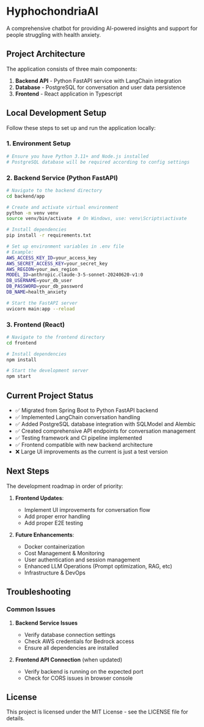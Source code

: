 # HyphochondriaAI

A comprehensive chatbot for providing AI-powered insights and support for people struggling with health anxiety.

## Project Architecture

The application consists of three main components:

1. **Backend API** - Python FastAPI service with LangChain integration
2. **Database** - PostgreSQL for conversation and user data persistence
3. **Frontend** - React application in Typescript 

## Local Development Setup

Follow these steps to set up and run the application locally:

### 1. Environment Setup

```bash
# Ensure you have Python 3.11+ and Node.js installed
# PostgreSQL database will be required according to config settings
```

### 2. Backend Service (Python FastAPI)

```bash
# Navigate to the backend directory
cd backend/app

# Create and activate virtual environment
python -m venv venv
source venv/bin/activate  # On Windows, use: venv\Scripts\activate

# Install dependencies
pip install -r requirements.txt

# Set up environment variables in .env file
# Example:
AWS_ACCESS_KEY_ID=your_access_key
AWS_SECRET_ACCESS_KEY=your_secret_key
AWS_REGION=your_aws_region
MODEL_ID=anthropic.claude-3-5-sonnet-20240620-v1:0
DB_USERNAME=your_db_user
DB_PASSWORD=your_db_password
DB_NAME=health_anxiety

# Start the FastAPI server
uvicorn main:app --reload
```

### 3. Frontend (React) 

```bash
# Navigate to the frontend directory
cd frontend

# Install dependencies
npm install

# Start the development server
npm start
```

## Current Project Status

- ✅ Migrated from Spring Boot to Python FastAPI backend
- ✅ Implemented LangChain conversation handling
- ✅ Added PostgreSQL database integration with SQLModel and Alembic
- ✅ Created comprehensive API endpoints for conversation management
- ✅ Testing framework and CI pipeline implemented
- ✅ Frontend compatible with new backend architecture
- ❌ Large UI improvements as the current is just a test version

## Next Steps

The  development roadmap in order of priority:

1. **Frontend Updates**:
   - Implement UI improvements for conversation flow
   - Add proper error handling
   - Add proper E2E testing

2. **Future Enhancements**:
   - Docker containerization
   - Cost Management & Monitoring
   - User authentication and session management
   - Enhanced LLM Operations (Prompt optimization, RAG, etc)
   - Infrastructure & DevOps


## Troubleshooting

### Common Issues

1. **Backend Service Issues**
   * Verify database connection settings
   * Check AWS credentials for Bedrock access
   * Ensure all dependencies are installed

2. **Frontend API Connection** (when updated)
   * Verify backend is running on the expected port
   * Check for CORS issues in browser console

## License

This project is licensed under the MIT License - see the LICENSE file for details.
